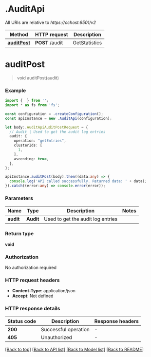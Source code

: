 # .AuditApi

All URIs are relative to *https://cchost:9501/v2*

Method | HTTP request | Description
------------- | ------------- | -------------
[**auditPost**](AuditApi.md#auditPost) | **POST** /audit | GetStatistics | GetAlarm | GetAlarms | IgnoreAlarm


# **auditPost**
> void auditPost(audit)


### Example


```typescript
import {  } from '';
import * as fs from 'fs';

const configuration = .createConfiguration();
const apiInstance = new .AuditApi(configuration);

let body:.AuditApiAuditPostRequest = {
  // Audit | Used to get the audit log entries
  audit: {
    operation: "getEntries",
    clusterIds: [
      1,
    ],
    ascending: true,
  },
};

apiInstance.auditPost(body).then((data:any) => {
  console.log('API called successfully. Returned data: ' + data);
}).catch((error:any) => console.error(error));
```


### Parameters

Name | Type | Description  | Notes
------------- | ------------- | ------------- | -------------
 **audit** | **Audit**| Used to get the audit log entries |


### Return type

**void**

### Authorization

No authorization required

### HTTP request headers

 - **Content-Type**: application/json
 - **Accept**: Not defined


### HTTP response details
| Status code | Description | Response headers |
|-------------|-------------|------------------|
**200** | Successful operation |  -  |
**405** | Unauthorized |  -  |

[[Back to top]](#) [[Back to API list]](README.md#documentation-for-api-endpoints) [[Back to Model list]](README.md#documentation-for-models) [[Back to README]](README.md)


